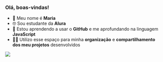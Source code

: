 ### Olá, boas-vindas!

- 👋 Meu nome é **Maria**
- 🤓 Sou estudante da **Alura**
- 🌱 Estou aprendendo a usar o **GitHub** e me aprofundando na linguagem **JavaScript**
- 👩‍💻 Utilizo esse espaço para minha **organização** e **compartilhamento dos meu projetos** desenvolvidos

![](https://img1.picmix.com/output/stamp/thumb/7/0/7/9/1459707_ff268.gif)
